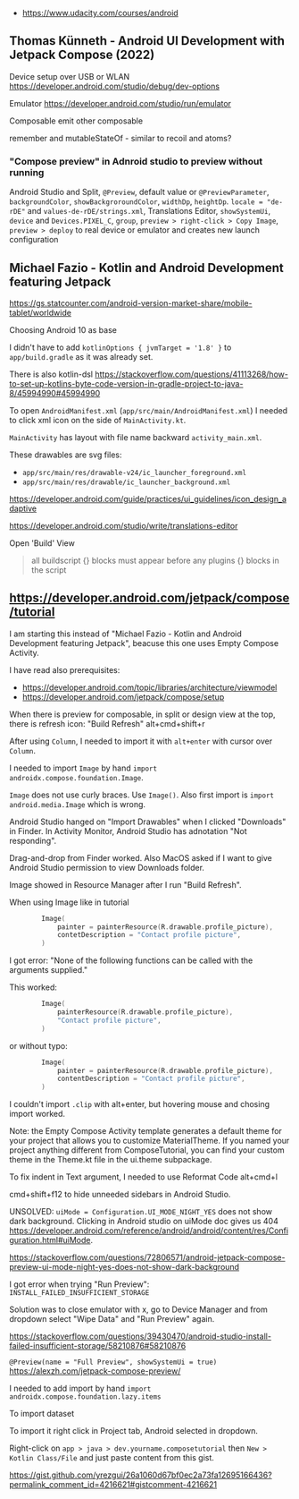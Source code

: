 - https://www.udacity.com/courses/android

## Thomas Künneth - Android UI Development with Jetpack Compose (2022)

Device setup over USB or WLAN https://developer.android.com/studio/debug/dev-options

Emulator https://developer.android.com/studio/run/emulator

Composable emit other composable

remember and mutableStateOf - similar to recoil and atoms?

### "Compose preview" in Adnroid studio to preview without running

Android Studio and Split, `@Preview`, default value or `@PreviewParameter`, `backgroundColor`, `showBackgroroundColor`, `widthDp`, `heightDp`. `locale = "de-rDE"` and `values-de-rDE/strings.xml`, Translations Editor, `showSystemUi`, `device` and `Devices.PIXEL_C`, `group`, `preview > right-click > Copy Image`, `preview > deploy` to real device or emulator and creates new launch configuration

## Michael Fazio - Kotlin and Android Development featuring Jetpack

https://gs.statcounter.com/android-version-market-share/mobile-tablet/worldwide

Choosing Android 10 as base

I didn't have to add `kotlinOptions { jvmTarget = '1.8' }` to `app/build.gradle` as it was already set.

There is also kotlin-dsl https://stackoverflow.com/questions/41113268/how-to-set-up-kotlins-byte-code-version-in-gradle-project-to-java-8/45994990#45994990

To open `AndroidManifest.xml` (`app/src/main/AndroidManifest.xml`) I needed to click xml icon on the side of `MainActivity.kt`.

`MainActivity` has layout with file name backward `activity_main.xml`.

These drawables are svg files:

- `app/src/main/res/drawable-v24/ic_launcher_foreground.xml`
- `app/src/main/res/drawable/ic_launcher_background.xml`

https://developer.android.com/guide/practices/ui_guidelines/icon_design_adaptive

https://developer.android.com/studio/write/translations-editor

Open 'Build' View

> all buildscript {} blocks must appear before any plugins {} blocks in the script

## https://developer.android.com/jetpack/compose/tutorial

I am starting this instead of "Michael Fazio - Kotlin and Android Development featuring Jetpack", beacuse this one uses Empty Compose Activity.

I have read also prerequisites:

- https://developer.android.com/topic/libraries/architecture/viewmodel
- https://developer.android.com/jetpack/compose/setup

When there is preview for composable, in split or design view at the top, there is refresh icon: "Build Refresh" alt+cmd+shift+r

After using `Column`, I needed to import it with `alt+enter` with cursor over `Column`.

I needed to import `Image` by hand `import androidx.compose.foundation.Image`.

`Image` does not use curly braces. Use `Image()`. Also first import is `import android.media.Image` which is wrong.

Android Studio hanged on "Import Drawables" when I clicked "Downloads" in Finder. In Activity Monitor, Android Studio has adnotation "Not responding".

Drag-and-drop from Finder worked. Also MacOS asked if I want to give Android Studio permission to view Downloads folder.

Image showed in Resource Manager after I run "Build Refresh".

When using Image like in tutorial

```kotlin
        Image(
            painter = painterResource(R.drawable.profile_picture),
            contetDescription = "Contact profile picture",
        )
```

I got error: "None of the following functions can be called with the arguments supplied."

This worked:

```kotlin
        Image(
            painterResource(R.drawable.profile_picture),
            "Contact profile picture",
        )
```

or without typo:

```kotlin
        Image(
            painter = painterResource(R.drawable.profile_picture),
            contentDescription = "Contact profile picture",
        )
```

I couldn't import `.clip` with alt+enter, but hovering mouse and chosing import worked.

Note: the Empty Compose Activity template generates a default theme for your project that allows you to customize MaterialTheme. If you named your project anything different from ComposeTutorial, you can find your custom theme in the Theme.kt file in the ui.theme subpackage.

To fix indent in Text argument, I needed to use Reformat Code alt+cmd+l

cmd+shift+f12 to hide unneeded sidebars in Android Studio.

UNSOLVED: `uiMode = Configuration.UI_MODE_NIGHT_YES` does not show dark background. Clicking in Android studio on uiMode doc gives us 404 https://developer.android.com/reference/android/android/content/res/Configuration.html#uiMode.

https://stackoverflow.com/questions/72806571/android-jetpack-compose-preview-ui-mode-night-yes-does-not-show-dark-background

I got error when trying "Run Preview": `INSTALL_FAILED_INSUFFICIENT_STORAGE`

Solution was to close emulator with x, go to Device Manager and from dropdown select "Wipe Data" and "Run Preview" again.

https://stackoverflow.com/questions/39430470/android-studio-install-failed-insufficient-storage/58210876#58210876

`@Preview(name = "Full Preview", showSystemUi = true)` https://alexzh.com/jetpack-compose-preview/

I needed to add import by hand `import androidx.compose.foundation.lazy.items`

To import dataset

To import it right click in Project tab, Android selected in dropdown.

Right-click on `app > java > dev.yourname.composetutorial` then `New > Kotlin Class/File` and just paste content from this gist.

https://gist.github.com/yrezgui/26a1060d67bf0ec2a73fa12695166436?permalink_comment_id=4216621#gistcomment-4216621
